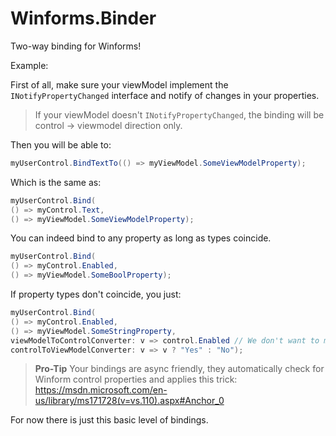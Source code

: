 # Winforms.Binder
Two-way binding for Winforms!

Example:

First of all, make sure your viewModel implement the `INotifyPropertyChanged` interface and notify of changes in your properties.

> If your viewModel doesn't `INotifyPropertyChanged`, the binding will be control -> viewmodel direction only.

Then you will be able to:

```csharp
myUserControl.BindTextTo(() => myViewModel.SomeViewModelProperty);
```

Which is the same as:


```csharp
myUserControl.Bind(
() => myControl.Text,
() => myViewModel.SomeViewModelProperty);
```

You can indeed bind to any property as long as types coincide.

```csharp
myUserControl.Bind(
() => myControl.Enabled,
() => myViewModel.SomeBoolProperty);
```

If property types don't coincide, you just:

```csharp
myUserControl.Bind(
() => myControl.Enabled,
() => myViewModel.SomeStringProperty,
viewModelToControlConverter: v => control.Enabled // We don't want to modify the original value.
controlToViewModelConverter: v => v ? "Yes" : "No");
```

> **Pro-Tip** Your bindings are async friendly, they automatically check for Winform control properties and applies this trick: https://msdn.microsoft.com/en-us/library/ms171728(v=vs.110).aspx#Anchor_0

For now there is just this basic level of bindings.